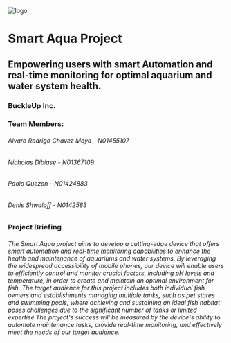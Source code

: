 ![logo](https://i.imgur.com/73YDdtg.png)
# Smart Aqua Project
## Empowering users with smart Automation and real-time monitoring for optimal aquarium and water system health.

### BuckleUp Inc.

### Team Members:

###### Alvaro Rodrigo Chavez Moya - N01455107
###### Nicholas Dibiase - N01367109
###### Paolo Quezon - N01424883
###### Denis Shwaloff - N0142583

### Project Briefing

###### The Smart Aqua project aims to develop a cutting-edge device that offers smart automation and real-time monitoring capabilities to enhance the health and maintenance of aquariums and water systems. By leveraging the widespread accessibility of mobile phones, our device will enable users to efficiently control and monitor crucial factors, including pH levels and temperature, in order to create and maintain an optimal environment for fish. The target audience for this project includes both individual fish owners and establishments managing multiple tanks, such as pet stores and swimming pools, where achieving and sustaining an ideal fish habitat poses challenges due to the significant number of tanks or limited expertise.The project's success will be measured by the device's ability to automate maintenance tasks, provide real-time monitoring, and effectively meet the needs of our target audience. 
